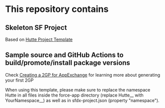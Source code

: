 # This repository contains

## Skeleton SF Project
Based on [Hutte Project Template](https://github.com/hutte-recipes/hutte-project-template)

## Sample source and GitHub Actions to build/promote/install package versions

Check [Creating a 2GP for AppExchange](https://hutte-io.notion.site/Creating-a-2GP-for-AppExchange-c3a92c93261d4cb1a658fff696622bdb) for learning more about generating your first 2GP

When using this template, please make sure to replace the namespace Hutte in all files inside the force-app directory (replace Hutte__ with YourNamespace__) as well as in sfdx-project.json (property "namespace").